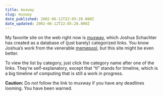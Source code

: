 ```yaml
---
title: muxway
slug: muxway
date_published: 2002-06-12T22:05:28.000Z
date_updated: 2002-06-12T22:05:28.000Z
---
```


My favorite site on the web right now is [muxway](http://www.muxway.org/), which Joshua Schachter has created as a database of (just barely) categorized links. You know Joshua’s work from the venerable [memepool](http://www.memepool.com), but this site might be even better.

To view the list by category, just click the category name after one of the links. They’re self-explanatory, except that “tl” stands for timeline, which is a big timeline of computing that is still a work in progress.

**Caution:** Do *not* follow the link to muxway if you have any deadlines looming. You have been warned.
